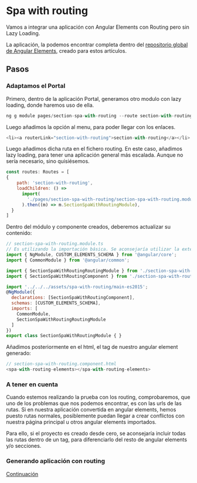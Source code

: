 # Spa with routing

Vamos a integrar una aplicación con Angular Elements con Routing pero sin Lazy Loading.

La aplicación, la podemos encontrar completa dentro del [repositorio global de Angular Elements](https://github.com/jesuscuesta/angular-elements/tree/doc/portal/spa-with-routing), creado para estos artículos.

## Pasos

### Adaptamos el Portal

Primero, dentro de la aplicación Portal, generamos otro modulo con lazy loading, donde haremos uso de ella.

```js
ng g module pages/section-spa-with-routing --route section-with-routing --module app.module
```

Luego añadimos la opción al menu, para poder llegar con los enlaces.

```js
<li><a routerLink="section-with-routing">section-with-routing</a></li>
```

Luego añadimos dicha ruta en el fichero routing. En este caso, añadimos lazy loading, para tener una aplicación general más escalada. Aunque no sería necesario, sino quisiésemos.

```js
const routes: Routes = [
{
    path: 'section-with-routing',
    loadChildren: () =>
      import(
        './pages/section-spa-with-routing/section-spa-with-routing.module'
      ).then((m) => m.SectionSpaWithRoutingModule),
  }
]
```

Dentro del módulo y componente creados, deberemos actualizar su contenido:

```js
// section-spa-with-routing.module.ts
// Es utilizando la importación básica. Se aconsejaría utilizar la extendida.
import { NgModule, CUSTOM_ELEMENTS_SCHEMA } from '@angular/core';
import { CommonModule } from '@angular/common';

import { SectionSpaWithRoutingRoutingModule } from './section-spa-with-routing-routing.module';
import { SectionSpaWithRoutingComponent } from './section-spa-with-routing.component';

import '../../../assets/spa-with-routing/main-es2015';
@NgModule({
  declarations: [SectionSpaWithRoutingComponent],
  schemas: [CUSTOM_ELEMENTS_SCHEMA],
  imports: [
    CommonModule,
    SectionSpaWithRoutingRoutingModule
  ]
})
export class SectionSpaWithRoutingModule { }
```

Añadimos posteriormente en el html, el tag de nuestro angular element generado:

```js
// section-spa-with-routing.component.html
<spa-with-routing-elements></spa-with-routing-elements>
```

### A tener en cuenta

Cuando estemos realizando la prueba con los routing, comprobaremos, que uno de los problemas que nos podemos encontrar, es con las urls de las rutas. Si en nuestra aplicación convertida en angular elements, hemos puesto rutas normales, posiblemente puedan llegar a crear conflictos con nuestra página principal u otros angular elements importados.

Para ello, si el proyecto es creado desde cero, se aconsejaría incluir todas las rutas dentro de un tag, para diferenciarlo del resto de angular elements y/o secciones.

### Generando aplicación con routing

[Continuación](https://github.com/jesuscuesta/angular-elements/tree/doc/portal/spa-with-routing)
